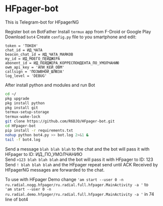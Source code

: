 # HFpager-bot

This is Telegram-bot for HFpagerNG  
  
Register bot on BotFather
Install ```termux``` app from F-Droid or Google Play  
Download ```bot4```
Create ```config.py``` file to you smartphone and edit:
```
token = 'ТОКЕН'
chat_id = ИД_ЧАТА
beacon_chat_id = ИД_ЧАТА_МАЯКОВ
my_id = ИД_МОЕГО_ПЕЙДЖЕРА
abonent_id = ИД_ПЕЙДЖЕРА_КОРРЕСПОНДЕНТА_ПО_УМОЛЧАНИЮ
owm_api_key = 'АПИ_КЕЙ_ОВМ'
callsign = 'ПОЗЫВНОЙ_ШЛЮЗА'
log_level = 'DEBUG'
```
After install python and modules and run Bot

```bash
cd ~/
pkg upgrade
pkg install python
pkg install git
termux-setup-storage
termux-wake-lock
git clone https://github.com/R6DJO/HFpager-bot.git
cd HFpager-bot
pip install -r requirements.txt
nohup python bot4.py >> bot.log 2>&1 &
tail -f bot4.log

```

Send a message ```blah blah blah``` to the chat and the bot will pass it with HFpager to ID: ИД_ПО_УМОЛЧАНИЮ  
Send ```>123 blah blah blah``` and the bot will pass it with HFpager to ID: 123  
Send ```! blah blah blah``` and the HFpager repeat send until ACK
Received by HFpagerNG messages are forwarded to the chat.

To use with HFpager Demo change ```'am start --user 0 -n ru.radial.nogg.hfpager/ru.radial.full.hfpager.MainActivity -a '``` to  
```'am start --user 0 -n ru.radial.demo.hfpager/ru.radial.full.hfpager.MainActivity -a '``` in 74 line of bot4

